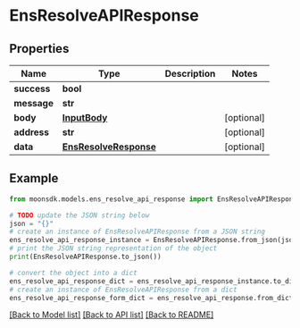 # EnsResolveAPIResponse


## Properties

Name | Type | Description | Notes
------------ | ------------- | ------------- | -------------
**success** | **bool** |  | 
**message** | **str** |  | 
**body** | [**InputBody**](InputBody.md) |  | [optional] 
**address** | **str** |  | [optional] 
**data** | [**EnsResolveResponse**](EnsResolveResponse.md) |  | [optional] 

## Example

```python
from moonsdk.models.ens_resolve_api_response import EnsResolveAPIResponse

# TODO update the JSON string below
json = "{}"
# create an instance of EnsResolveAPIResponse from a JSON string
ens_resolve_api_response_instance = EnsResolveAPIResponse.from_json(json)
# print the JSON string representation of the object
print(EnsResolveAPIResponse.to_json())

# convert the object into a dict
ens_resolve_api_response_dict = ens_resolve_api_response_instance.to_dict()
# create an instance of EnsResolveAPIResponse from a dict
ens_resolve_api_response_form_dict = ens_resolve_api_response.from_dict(ens_resolve_api_response_dict)
```
[[Back to Model list]](../README.md#documentation-for-models) [[Back to API list]](../README.md#documentation-for-api-endpoints) [[Back to README]](../README.md)


